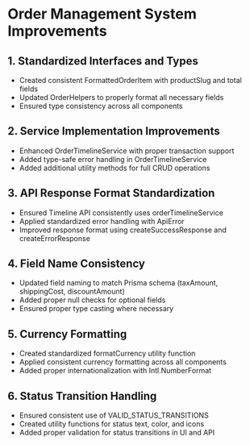 # Order Management System Improvements

## 1. Standardized Interfaces and Types
- Created consistent FormattedOrderItem with productSlug and total fields
- Updated OrderHelpers to properly format all necessary fields
- Ensured type consistency across all components

## 2. Service Implementation Improvements
- Enhanced OrderTimelineService with proper transaction support
- Added type-safe error handling in OrderTimelineService
- Added additional utility methods for full CRUD operations

## 3. API Response Format Standardization
- Ensured Timeline API consistently uses orderTimelineService
- Applied standardized error handling with ApiError
- Improved response format using createSuccessResponse and createErrorResponse

## 4. Field Name Consistency
- Updated field naming to match Prisma schema (taxAmount, shippingCost, discountAmount)
- Added proper null checks for optional fields
- Ensured proper type casting where necessary

## 5. Currency Formatting
- Created standardized formatCurrency utility function
- Applied consistent currency formatting across all components
- Added proper internationalization with Intl.NumberFormat

## 6. Status Transition Handling
- Ensured consistent use of VALID_STATUS_TRANSITIONS
- Created utility functions for status text, color, and icons
- Added proper validation for status transitions in UI and API

